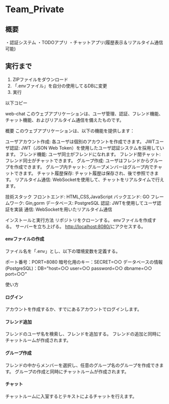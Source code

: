 # Team_Private

## 概要
・認証システム
・TODOアプリ
・チャットアプリ(履歴表示＆リアルタイム通信可能)

## 実行まで
1. ZIPファイルをダウンロード
2. 「.envファイル」を自分の使用してるDBに変更
3.  実行

以下コピー

web-chat
このウェブアプリケーションは、ユーザ管理、認証、フレンド機能、チャット機能、およびリアルタイム通信を備えたものです。

概要
このウェブアプリケーションは、以下の機能を提供します：

ユーザアカウント作成: 各ユーザは個別のアカウントを作成できます。
JWTユーザ認証: JWT（JSON Web Token）を使用したユーザ認証システムを採用しています。
フレンド機能: ユーザ同士がフレンドになれます。
フレンド間チャット: フレンド同士がチャットできます。
グループ作成: ユーザはフレンドからグループを作成できます。
グループ内チャット: グループメンバーはグループ内でチャットできます。
チャット履歴保存: チャット履歴は保存され、後で参照できます。
リアルタイム通信: WebSocketを使用して、チャットをリアルタイムで行えます。

技術スタック
フロントエンド: HTML,CSS,JavaScript
バックエンド: GO
フレームワーク: Gin,gorm
データベース: PostgreSQL
認証: JWTを使用してユーザ認証を実装
通信: WebSocketを用いたリアルタイム通信

インストールと実行方法
リポジトリをクローンする。
envファイルを作成する。
サーバーを立ち上げる。
[http://localhost:8080/](http://localhost:8080/)にアクセスする。

#### envファイルの作成
  ファイル名を「.env」とし、以下の環境変数を定義する。
  
ポート番号：PORT=8080
暗号化用のキー：SECRET=○○
データベースの情報(PostgreSQL)：DB="host=○○ user=○○ password=○○ dbname=○○ port=○○"

使い方
#### ログイン
  
アカウントを作成するか、すでにあるアカウントでログインします。
#### フレンド追加
  
フレンドのユーザ名を検索し、フレンドを追加する。
フレンドの追加と同時にチャットルームが作成されます。
#### グループ作成
  
フレンドの中からメンバーを選択し、任意のグループ名のグループを作成できます。
グループの作成と同時にチャットルームが作成されます。
#### チャット
  
チャットルームに入室するとテキストによるチャットを行えます。
